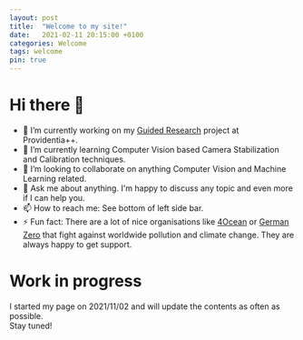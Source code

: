 ```yaml
---
layout: post
title:  "Welcome to my site!"
date:   2021-02-11 20:15:00 +0100
categories: Welcome 
tags: welcome
pin: true
---
```

# Hi there 👋

- 🔭 I’m currently working on my [Guided Research](https://github.com/Brucknem/GuidedResearch) project at Providentia++.
- 🌱 I’m currently learning Computer Vision based Camera Stabilization and Calibration techniques.
- 👯 I’m looking to collaborate on anything Computer Vision and Machine Learning related.
- 💬 Ask me about anything. I'm happy to discuss any topic and even more if I can help you. 
- 📫 How to reach me: See bottom of left side bar.
- ⚡ Fun fact: There are a lot of nice organisations like <a href="https://www.4ocean.com/" target="_blank">4Ocean</a> or <a href="https://www.germanzero.de" target="_blank">German Zero</a> that fight against worldwide pollution and climate change. They are always happy to get support.

# Work in progress

I started my page on 2021/11/02 and will update the contents as often as
possible.  
Stay tuned!